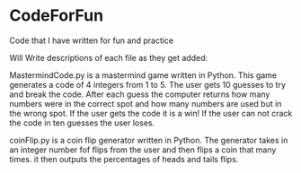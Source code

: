 CodeForFun
==========

Code that I have written for fun and practice

Will Write descriptions of each file as they get added:

MastermindCode.py is a mastermind game written in Python.  This game generates a code of 4 integers from 1 to 5.  The user gets 10 guesses to try and break the code.  After each guess the computer returns how many numbers were in the correct spot and how many numbers are used but in the wrong spot.  If the user gets the code it is a win!  If the user can not crack the code in ten guesses the user loses.

coinFlip.py is a coin flip generator written in Python.  The generator takes in an integer number fof flips from the user and then flips a coin that many times.  it then outputs the percentages of heads and tails flips.
